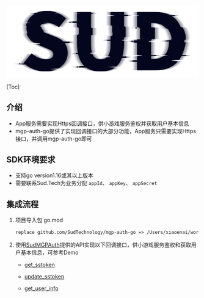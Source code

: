#

![SUD](../Resource/logo.png)

[Toc]

## 介绍

- App服务需要实现Https回调接口，供小游戏服务鉴权并获取用户基本信息
- mgp-auth-go提供了实现回调接口的大部分功能，App服务只需要实现Https接口，并调用mgp-auth-go即可

## SDK环境要求

- 支持go version1.16或其以上版本
- 需要联系Sud.Tech为业务分配 `appId`、 `appKey`、 `appSecret`

## 集成流程

1. 项目导入包 go.mod

    ```xml
   replace github.com/SudTechnology/mgp-auth-go => /Users/xiaoenai/working/go/src/github.com/SudTechnology/mgp-auth-go
    ```

2. 使用[SudMGPAuth](./API/DefaultSudMGPClient-Go.md)提供的API实现以下回调接口，供小游戏服务鉴权和获取用户基本信息，可参考Demo

    - [get_sstoken](./HttpsCallback/get_sstoken.md)

    - [update_sstoken](./HttpsCallback/update_sstoken.md)

    - [get_user_info](./HttpsCallback/get_user_info.md)
